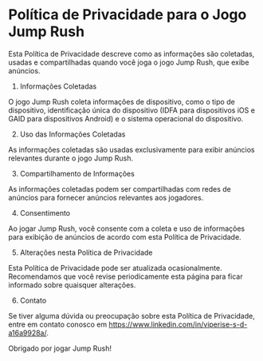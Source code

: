 
# Política de Privacidade para o Jogo Jump Rush

Esta Política de Privacidade descreve como as informações são coletadas, usadas e compartilhadas quando você joga o jogo Jump Rush, que exibe anúncios.

1. Informações Coletadas

O jogo Jump Rush coleta informações de dispositivo, como o tipo de dispositivo, identificação única do dispositivo (IDFA para dispositivos iOS e GAID para dispositivos Android) e o sistema operacional do dispositivo.

2. Uso das Informações Coletadas

As informações coletadas são usadas exclusivamente para exibir anúncios relevantes durante o jogo Jump Rush.

3. Compartilhamento de Informações

As informações coletadas podem ser compartilhadas com redes de anúncios para fornecer anúncios relevantes aos jogadores.

4. Consentimento

Ao jogar Jump Rush, você consente com a coleta e uso de informações para exibição de anúncios de acordo com esta Política de Privacidade.

5. Alterações nesta Política de Privacidade

Esta Política de Privacidade pode ser atualizada ocasionalmente. Recomendamos que você revise periodicamente esta página para ficar informado sobre quaisquer alterações.

6. Contato

Se tiver alguma dúvida ou preocupação sobre esta Política de Privacidade, entre em contato conosco em https://www.linkedin.com/in/viperise-s-d-a16a9928a/.

Obrigado por jogar Jump Rush!
